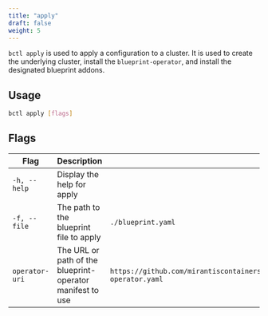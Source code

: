 ```yaml
---
title: "apply"
draft: false
weight: 5
---
```


`bctl apply` is used to apply a configuration to a cluster. It is used to create the underlying cluster, install the `blueprint-operator`, and install the designated blueprint addons.

## Usage

```bash
bctl apply [flags]
```

## Flags

| Flag | Description | Default |
| ---- | ----------- | ------- |
| `-h, --help` | Display the help for apply |
| `-f, --file` | The path to the blueprint file to apply | `./blueprint.yaml` |
| `operator-uri` | The URL or path of the blueprint-operator manifest to use | `https://github.com/mirantiscontainers/blueprint/releases/latest/download/blueprint-operator.yaml` |
